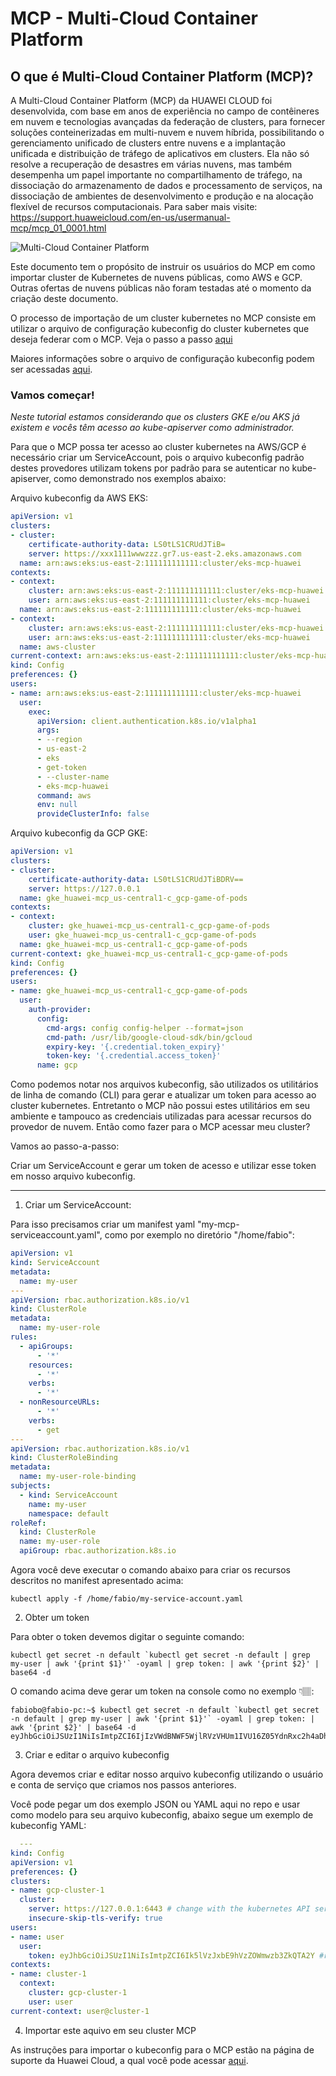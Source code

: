 # MCP - Multi-Cloud Container Platform
## O que é Multi-Cloud Container Platform (MCP)?
A Multi-Cloud Container Platform (MCP) da HUAWEI CLOUD foi desenvolvida, com base em anos de experiência no campo de contêineres em nuvem e tecnologias avançadas da federação de clusters, para fornecer soluções conteinerizadas em multi-nuvem e nuvem híbrida, possibilitando o gerenciamento unificado de clusters entre nuvens e a implantação unificada e distribuição de tráfego de aplicativos em clusters. Ela não só resolve a recuperação de desastres em várias nuvens, mas também desempenha um papel importante no compartilhamento de tráfego, na dissociação do armazenamento de dados e processamento de serviços, na dissociação de ambientes de desenvolvimento e produção e na alocação flexível de recursos computacionais. 
Para saber mais visite: https://support.huaweicloud.com/en-us/usermanual-mcp/mcp_01_0001.html

![](https://support.huaweicloud.com/en-us/productdesc-mcp/en-us_image_0228801720.png "Multi-Cloud Container Platform")


Este documento tem o propósito de instruir os usuários do MCP em como importar cluster de Kubernetes de nuvens públicas, como AWS e GCP. Outras ofertas de nuvens públicas não foram testadas até o momento da criação deste documento.

O processo de importação de um cluster kubernetes no MCP consiste em utilizar o arquivo de configuração kubeconfig do cluster kubernetes que deseja federar com o MCP.
Veja o passo a passo [aqui](https://support.huaweicloud.com/en-us/usermanual-mcp/mcp_01_0007.html "Huawei Cloud Support Page")

Maiores informações sobre o arquivo de configuração kubeconfig podem ser acessadas [aqui](https://kubernetes.io/docs/concepts/configuration/organize-cluster-access-kubeconfig/ "Kubernetes Documents Homepage"). 


### Vamos começar!
*Neste tutorial estamos considerando que os clusters GKE e/ou AKS já existem e vocês têm acesso ao kube-apiserver como administrador.*

Para que o MCP possa ter acesso ao cluster kubernetes na AWS/GCP é necessário criar um ServiceAccount, pois o arquivo kubeconfig padrão destes provedores utilizam tokens por padrão para se autenticar no kube-apiserver, como demonstrado nos exemplos abaixo:

Arquivo kubeconfig da AWS EKS:
```yaml
apiVersion: v1
clusters:
- cluster:
    certificate-authority-data: LS0tLS1CRUdJTiB=
    server: https://xxx1111wwwzzz.gr7.us-east-2.eks.amazonaws.com
  name: arn:aws:eks:us-east-2:111111111111:cluster/eks-mcp-huawei
contexts:
- context:
    cluster: arn:aws:eks:us-east-2:111111111111:cluster/eks-mcp-huawei
    user: arn:aws:eks:us-east-2:111111111111:cluster/eks-mcp-huawei
  name: arn:aws:eks:us-east-2:111111111111:cluster/eks-mcp-huawei
- context:
    cluster: arn:aws:eks:us-east-2:111111111111:cluster/eks-mcp-huawei
    user: arn:aws:eks:us-east-2:111111111111:cluster/eks-mcp-huawei
  name: aws-cluster
current-context: arn:aws:eks:us-east-2:111111111111:cluster/eks-mcp-huawei
kind: Config
preferences: {}
users:
- name: arn:aws:eks:us-east-2:111111111111:cluster/eks-mcp-huawei
  user:
    exec:
      apiVersion: client.authentication.k8s.io/v1alpha1
      args:
      - --region
      - us-east-2
      - eks
      - get-token
      - --cluster-name
      - eks-mcp-huawei
      command: aws
      env: null
      provideClusterInfo: false
```

Arquivo kubeconfig da GCP GKE:
```yaml
apiVersion: v1
clusters:
- cluster:
    certificate-authority-data: LS0tLS1CRUdJTiBDRV==
    server: https://127.0.0.1
  name: gke_huawei-mcp_us-central1-c_gcp-game-of-pods
contexts:
- context:
    cluster: gke_huawei-mcp_us-central1-c_gcp-game-of-pods
    user: gke_huawei-mcp_us-central1-c_gcp-game-of-pods
  name: gke_huawei-mcp_us-central1-c_gcp-game-of-pods
current-context: gke_huawei-mcp_us-central1-c_gcp-game-of-pods
kind: Config
preferences: {}
users:
- name: gke_huawei-mcp_us-central1-c_gcp-game-of-pods
  user:
    auth-provider:
      config:
        cmd-args: config config-helper --format=json
        cmd-path: /usr/lib/google-cloud-sdk/bin/gcloud
        expiry-key: '{.credential.token_expiry}'
        token-key: '{.credential.access_token}'
      name: gcp
```

Como podemos notar nos arquivos kubeconfig, são utilizados os utilitários de linha de comando (CLI) para gerar e atualizar um token para acesso ao cluster kubernetes. Entretanto o MCP não possui estes utilitários em seu ambiente e tampouco as credenciais utilizadas para acessar recursos do provedor de nuvem. Então como fazer para o MCP acessar meu cluster?

Vamos ao passo-a-passo: 

Criar um ServiceAccount e gerar um token de acesso e utilizar esse token em nosso arquivo kubeconfig.
***

1. Criar um ServiceAccount:

Para isso precisamos criar um manifest yaml "my-mcp-serviceaccount.yaml", como por exemplo no diretório "/home/fabio":

```yaml
apiVersion: v1
kind: ServiceAccount
metadata:
  name: my-user
---
apiVersion: rbac.authorization.k8s.io/v1
kind: ClusterRole
metadata:
  name: my-user-role
rules:
  - apiGroups:
      - '*'
    resources:
      - '*'
    verbs:
      - '*'
  - nonResourceURLs:
      - '*'
    verbs:
      - get
---
apiVersion: rbac.authorization.k8s.io/v1
kind: ClusterRoleBinding
metadata:
  name: my-user-role-binding
subjects:
  - kind: ServiceAccount
    name: my-user
    namespace: default
roleRef:
  kind: ClusterRole
  name: my-user-role
  apiGroup: rbac.authorization.k8s.io
```

Agora você deve executar o comando abaixo para criar os recursos descritos no manifest apresentado acima:

``` 
kubectl apply -f /home/fabio/my-service-account.yaml 
```

2. Obter um token

Para obter o token devemos digitar o seguinte comando:

  ```
kubectl get secret -n default `kubectl get secret -n default | grep my-user | awk '{print $1}'` -oyaml | grep token: | awk '{print $2}' | base64 -d
```

O comando acima deve gerar um token na console como no exemplo 👇🏽:

```
fabiobo@fabio-pc:~$ kubectl get secret -n default `kubectl get secret -n default | grep my-user | awk '{print $1}'` -oyaml | grep token: | awk '{print $2}' | base64 -d
eyJhbGciOiJSUzI1NiIsImtpZCI6IjIzVWdBNWF5WjlRVzVHUm1IVU16Z05YdnRxc2h4aDh5c2tpS1BEdzlzN28ifQ.eyJpc3MiOiJrdWJlcm5ldGVzL3NlcnZpY2VhY2NvdW50Iiwia3ViZXJuZXRlcy5pby9zZXJ2aWNlYWNjb3VudC9uYW1lc3BhY2UiOiJkZWZhdWx0Iiwia3ViZXJuZXRlcy5pby9zZXJ2aWNlYWNjb3VudC9zZWNyZXQubmFtZSI6Im15LXVzZXItdG9rZW4tdDRkZDQiLCJrdWJlcm5ldGVzLmlvL3
```

3. Criar e editar o arquivo kubeconfig

Agora devemos criar e editar nosso arquivo kubeconfig utilizando o usuário e conta de serviço que criamos nos passos anteriores.

Você pode pegar um dos exemplo JSON ou YAML aqui no repo e usar como modelo para seu arquivo kubeconfig, abaixo segue um exemplo de kubeconfig YAML:

```yaml
  ---
kind: Config
apiVersion: v1
preferences: {}
clusters:
- name: gcp-cluster-1
  cluster:
    server: https://127.0.0.1:6443 # change with the kubernetes API server URL for access 
    insecure-skip-tls-verify: true
users:
- name: user 
  user:
    token: eyJhbGciOiJSUzI1NiIsImtpZCI6Ik5lVzJxbE9hVzZOWmwzb3ZkQTA2Y #replace it with the output of step 2 
contexts:
- name: cluster-1
  context:
    cluster: gcp-cluster-1
    user: user
current-context: user@cluster-1
```

4. Importar este aquivo em seu cluster MCP

As instruções para importar o kubeconfig para o MCP estão na página de suporte da Huawei Cloud, a qual você pode acessar [aqui](https://support.huaweicloud.com/en-us/usermanual-mcp/mcp_01_0007.html "Huawei Cloud Support").
